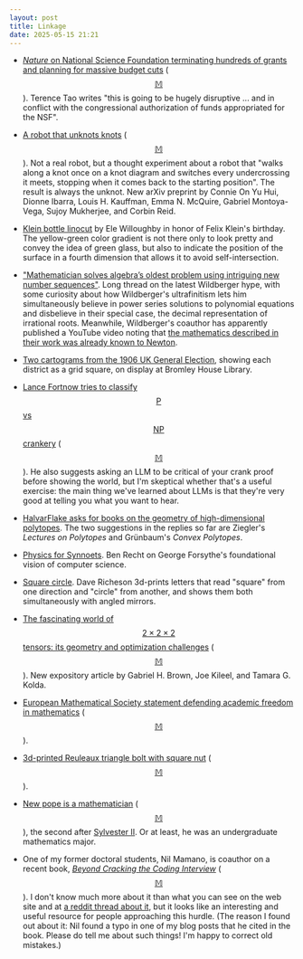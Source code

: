 ```yaml
---
layout: post
title: Linkage
date: 2025-05-15 21:21
---
```

* [_Nature_ on National Science Foundation terminating hundreds of grants and planning for massive budget cuts](https://www.nature.com/articles/d41586-025-01396-2) <span style="white-space:nowrap">([$$\mathbb{M}$$](https://mathstodon.xyz/@tao/114436730504902666)).</span> Terence Tao writes "this is going to be hugely disruptive ... and in conflict with the congressional authorization of funds appropriated for the NSF".

* [A robot that unknots knots](http://arxiv.org/abs/2504.01254) <span style="white-space:nowrap">([$$\mathbb{M}$$](https://mathstodon.xyz/@esoterica/114443337473729330)).</span> Not a real robot, but a thought experiment about a robot that "walks along a knot once on a knot diagram and switches every undercrossing it meets, stopping when it comes back to the starting position". The result is always the unknot. New arXiv preprint by 
Connie On Yu Hui, Dionne Ibarra, Louis H. Kauffman, Emma N. McQuire, Gabriel Montoya-Vega, Sujoy Mukherjee, and Corbin Reid.

* [Klein bottle linocut](https://spore.social/@minouette/114398748507892644) by Ele Willoughby in honor of Felix Klein's birthday. The yellow-green color gradient is not there only to look pretty and convey the idea of green glass, but also to indicate the position of the surface in a fourth dimension that allows it to avoid self-intersection.

* ["Mathematician solves algebra’s oldest problem using intriguing new number sequences"](https://mathstodon.xyz/@johncarlosbaez/114448643735756913). Long thread on the latest Wildberger hype, with some curiosity about how Wildberger's ultrafinitism lets him simultaneously believe in power series solutions to polynomial equations and disbelieve in their special case, the decimal representation of irrational roots. Meanwhile, Wildberger's coauthor has apparently published a YouTube video noting that [the mathematics described in their work was already known to Newton](https://www.youtube.com/watch?v=nvH09WvvERY).

* [Two cartograms from the 1906 UK General Election](https://en.osm.town/@SK53/114445435289091096), showing each district as a grid square, on display at Bromley House Library.

* [Lance Fortnow tries to classify $$\mathsf{P}$$ vs $$\mathsf{NP}$$ crankery](https://blog.computationalcomplexity.org/2025/04/p-v-np-papers-galore.html) <span style="white-space:nowrap">([$$\mathbb{M}$$](https://fediscience.org/@fortnow/114427520317895703)).</span> He also suggests asking an LLM to be critical of your crank proof before showing the world, but I'm skeptical whether that's a useful exercise: the main thing we've learned about LLMs is that they're very good at telling you what you want to hear.

* [HalvarFlake asks for books on the geometry of high-dimensional polytopes](https://mastodon.social/@HalvarFlake/114466547134358264). The two suggestions in the replies so far are Ziegler's _Lectures on Polytopes_ and Grünbaum's _Convex Polytopes_.

* [Physics for Synnoets](https://www.argmin.net/p/physics-for-synnoets). Ben Recht on George Forsythe's foundational vision of computer science.

* [Square circle](https://mathstodon.xyz/@divbyzero/114484120478475297). Dave Richeson 3d-prints letters that read "square" from one direction and "circle" from another, and shows them both simultaneously with angled mirrors.

* [The fascinating world of $$2\times 2\times 2$$ tensors: its geometry and optimization challenges](https://arxiv.org/abs/2504.03937) <span style="white-space:nowrap">([$$\mathbb{M}$$](https://mathstodon.xyz/@TammyKolda/114491840659669405)).</span> New expository article by Gabriel H. Brown, Joe Kileel, and Tamara G. Kolda.

* [European Mathematical Society statement defending academic freedom in mathematics](https://euromathsoc.org/news/european-mathematical-society-statement-on-academic-freedom-169) <span style="white-space:nowrap">([$$\mathbb{M}$$](https://mathstodon.xyz/@EuroMathSoc/114493744118963276)).</span>

* [3d-printed Reuleaux triangle bolt with square nut](https://www.printables.com/model/1278549-impossible-reuleaux-triangle-bolt-with-square-nut) <span style="white-space:nowrap">([$$\mathbb{M}$$](https://mstdn.science/@idavydov/114483922824792953)).</span>

* [New pope is a mathematician](https://blog.computationalcomplexity.org/2025/05/random-thought-on-new-pope-actual-new.html) <span style="white-space:nowrap">([$$\mathbb{M}$$](https://fediscience.org/@fortnow/114495812932644739)),</span> the second after [Sylvester II](https://en.wikipedia.org/wiki/Pope_Sylvester_II). Or at least, he was an undergraduate mathematics major.

* One of my former doctoral students, Nil Mamano, is coauthor on a recent book, [_Beyond Cracking the Coding Interview_](https://www.beyondctci.com/) <span style="white-space:nowrap">([$$\mathbb{M}$$](https://mathstodon.xyz/@11011110/114513868642151994)).</span> I don't know much more about it than what you can see on the web site and at [a reddit thread about it](https://www.reddit.com/r/leetcode/comments/1i58h78/new_boom_beyond_cracking_the_coding_interview/), but it looks like an interesting and useful resource for people approaching this hurdle. (The reason I found out about it: Nil found a typo in one of my blog posts that he cited in the book. Please do tell me about such things! I'm happy to correct old mistakes.)